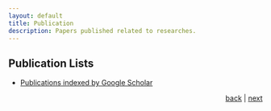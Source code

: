 ```yaml
---
layout: default
title: Publication
description: Papers published related to researches.
---
```


## Publication Lists

-   [Publications indexed by Google Scholar](https://scholar.google.com/citations?user=hSdFcT4AAAAJ&hl=en)

<p style="text-align: right;">
<a href="research">back</a> | <a href="supervision">next</a> 
</p>